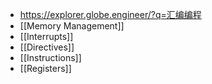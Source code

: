 - https://explorer.globe.engineer/?q=汇编编程
- [[Memory Management]]
- [[Interrupts]]
- [[Directives]]
- [[Instructions]]
- [[Registers]]
